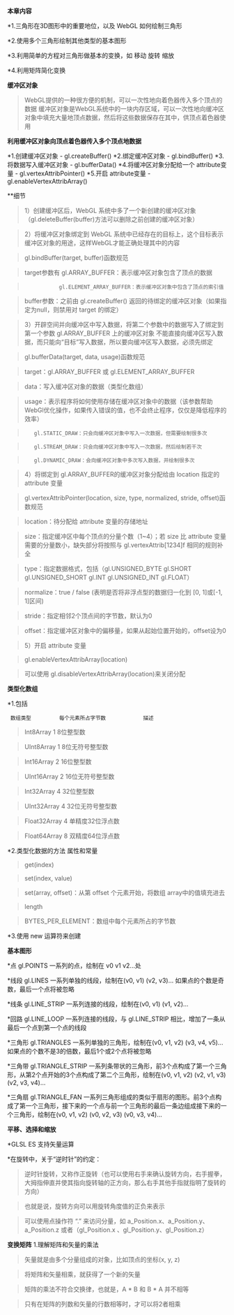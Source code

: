 **本章内容**

*1.三角形在3D图形中的重要地位，以及 WebGL 如何绘制三角形

*2.使用多个三角形绘制其他类型的基本图形

*3.利用简单的方程对三角形做基本的变换，如 移动 旋转 缩放

*4.利用矩阵简化变换

**缓冲区对象**
>WebGL提供的一种很方便的机制，可以一次性地向着色器传入多个顶点的数据
>缓冲区对象是WebGL系统中的一块内存区域，可以一次性地向缓冲区对象中填充大量地顶点数据，然后将这些数据保存在其中，供顶点着色器使用

**利用缓冲区对象向顶点着色器传入多个顶点地数据**

*1.创建缓冲区对象 - gl.createBuffer()
*2.绑定缓冲区对象 - gl.bindBuffer()
*3.将数据写入缓冲区对象 - gl.bufferData()
*4.将缓冲区对象分配给一个 attribute变量 - gl.vertexAttribPointer()
*5.开启 attribute变量 - gl.enableVertexAttribArray()

**细节
>1）创建缓冲区后，WebGL 系统中多了一个新创建的缓冲区对象（gl.deleteBuffer(buffer)方法可以删除之前创建的缓冲区对象）

>2）将缓冲区对象绑定到 WebGL 系统中已经存在的目标上，这个目标表示缓冲区对象的用途，这样WebGL才能正确处理其中的内容

>   gl.bindBuffer(target, buffer)函数规范

>   target参数有 gl.ARRAY_BUFFER：表示缓冲区对象包含了顶点的数据

>                gl.ELEMENT_ARRAY_BUFFER：表示缓冲区对象中包含了顶点的索引值

>   buffer参数：之前由 gl.createBuffer() 返回的待绑定的缓冲区对象（如果指定为null，则禁用对 target 的绑定）

>3）开辟空间并向缓冲区中写入数据，将第二个参数中的数据写入了绑定到第一个参数 gl.ARRAY_BUFFER 上的缓冲区对象
>不能直接向缓冲区写入数据，而只能向“目标”写入数据，所以要向缓冲区写入数据，必须先绑定

>   gl.bufferData(target, data, usage)函数规范

>   target：gl.ARRAY_BUFFER 或 gl.ELEMENT_ARRAY_BUFFER

>   data：写入缓冲区对象的数据（类型化数组）

>   usage：表示程序将如何使用存储在缓冲区对象中的数据（该参数帮助WebGl优化操作，如果传入错误的值，也不会终止程序，仅仅是降低程序的效率）

>        gl.STATIC_DRAW：只会向缓冲区对象中写入一次数据，但需要绘制很多次

>        gl.STREAM_DRAW：只会向缓冲区对象中写入一次数据，然后绘制若干次

>        gl.DYNAMIC_DRAW：会向缓冲区对象中多次写入数据，并绘制很多次

>4）将绑定到 gl.ARRAY_BUFFER的缓冲区对象分配给由 location 指定的 attribute 变量

>   gl.vertexAttribPointer(location, size, type, normalized, stride, offset)函数规范

>   location：待分配给 attribute 变量的存储地址

>   size：指定缓冲区中每个顶点的分量个数（1~4）；若 size 比 attribute 变量需要的分量数小，缺失部分将按照与 gl.vertexAttrib[1234]f 相同的规则补全

>   type：指定数据格式，包括（gl.UNSIGNED_BYTE gl.SHORT gl.UNSIGNED_SHORT gl.INT gl.UNSIGNED_INT gl.FLOAT）

>   normalize：true / false (表明是否将非浮点型的数据归一化到 [0, 1]或[-1, 1]区间)

>   stride：指定相邻2个顶点间的字节数，默认为0

>   offset：指定缓冲区对象中的偏移量，如果从起始位置开始的，offset设为0

>5）开启 attribute 变量

>   gl.enableVertexAttribArray(location)

>   可以使用 gl.disableVertexAttribArray(location)来关闭分配



**类型化数组**

*1.包括 

     数组类型         每个元素所占字节数            描述
> Int8Array             1                           8位整型数

> UInt8Array            1                           8位无符号整型数

> Int16Array            2                           16位整型数

> UInt16Array           2                           16位无符号整型数

> Int32Array            4                           32位整型数

> UInt32Array           4                           32位无符号整型数

> Float32Array          4                           单精度32位浮点数

> Float64Array          8                           双精度64位浮点数

*2.类型化数据的方法 属性和常量

>get(index)

>set(index, value)

>set(array, offset)：从第 offset 个元素开始，将数组 array中的值填充进去

>length

>BYTES_PER_ELEMENT：数组中每个元素所占的字节数

*3.使用 new 运算符来创建

**基本图形**

*点       gl.POINTS           一系列的点，绘制在 v0 v1 v2...处

*线段     gl.LINES            一系列单独的线段，绘制在(v0, v1) (v2, v3)... 如果点的个数是奇数，最后一个点将被忽略

*线条     gl.LINE_STRIP       一系列连接的线段，绘制在(v0, v1) (v1, v2)...

*回路     gl.LINE_LOOP        一系列连接的线段，与 gl.LINE_STRIP 相比，增加了一条从最后一个点到第一个点的线段

*三角形   gl.TRIANGLES        一系列单独的三角形，绘制在(v0, v1, v2) (v3, v4, v5)... 如果点的个数不是3的倍数，最后1个或2个点将被忽略

*三角带   gl.TRIANGLE_STRIP  一系列条带状的三角形，前3个点构成了第一个三角形，从第2个点开始的3个点构成了第二个三角形，绘制在(v0, v1, v2) (v2, v1, v3) (v2, v3, v4)...

*三角扇   gl.TRIANGLE_FAN    一系列三角形组成的类似于扇形的图形。前3个点构成了第一个三角形，接下来的一个点与前一个三角形的最后一条边组成接下来的一个三角形，绘制在(v0, v1, v2) (v0, v2, v3) (v0, v3, v4)...


**平移、选择和缩放**

*GLSL ES 支持矢量运算

*在旋转中，关于“逆时针”的约定：
>逆时针旋转，又称作正旋转（也可以使用右手来确认旋转方向，右手握拳，大拇指伸直并使其指向旋转轴的正方向，那么右手其他手指就指明了旋转的方向）

>也就是说，旋转方向可以用旋转角度值的正负来表示

>可以使用点操作符 “.” 来访问分量，如 a_Position.x、a_Position.y、a_Position.z 或者（gl_Position.x 、gl_Position.y、gl_Position.z）

**变换矩阵**
1.理解矩阵和矢量的乘法

>矢量就是由多个分量组成的对象，比如顶点的坐标(x, y, z)

>将矩阵和矢量相乘，就获得了一个新的矢量

>矩阵的乘法不符合交换律，也就是，A * B 和 B * A 并不相等

>只有在矩阵的列数和矢量的行数相等时，才可以将2者相乘











                 